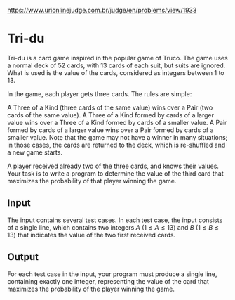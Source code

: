https://www.urionlinejudge.com.br/judge/en/problems/view/1933

# Tri-du

Tri-du is a card game inspired in the popular game of Truco. The game uses a
normal deck of 52 cards, with 13 cards of each suit, but suits are ignored.
What is used is the value of the cards, considered as  integers between 1 to
13.

In the game, each player gets three cards. The rules are simple:

A Three of a Kind (three cards of the same value) wins over a Pair (two cards
of the same value).  A Three of a Kind formed by cards of a larger value wins
over a Three of a Kind formed by cards of a smaller value.  A Pair formed by
cards of a larger value wins over a Pair formed by cards of a smaller value.
Note that the game may not have a winner in many situations; in those cases,
the cards are returned to the deck, which is re-shuffled and a new game
starts.

A player received already two of the three cards, and knows their values. Your
task is to write a program to determine the value of the third card that
maximizes the probability of that player winning the game.

## Input

The input contains several test cases. In each test case, the input consists
of a single line, which contains two integers $A$ ($1 \leq A \leq 13$) and $B$
($1 \leq B \leq 13$) that indicates the value of the two first received cards.

## Output

For each test case in the input, your program must produce a single line,
containing exactly one integer, representing the value of the card that
maximizes the probability of the player winning the game.
